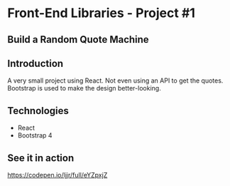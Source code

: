# Front-End Libraries - Project #1
## Build a Random Quote Machine

## Introduction

A very small project using React. Not even using an API to get the quotes. Bootstrap is used to make the design better-looking.

## Technologies
* React
* Bootstrap 4

## See it in action

https://codepen.io/ljjr/full/eYZpxjZ
